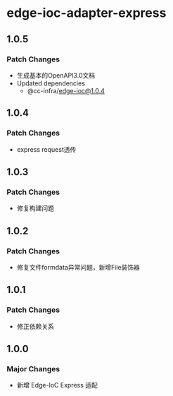 # edge-ioc-adapter-express

## 1.0.5

### Patch Changes

- 生成基本的OpenAPI3.0文档
- Updated dependencies
  - @cc-infra/edge-ioc@1.0.4

## 1.0.4

### Patch Changes

- express request透传

## 1.0.3

### Patch Changes

- 修复构建问题

## 1.0.2

### Patch Changes

- 修复文件formdata异常问题，新增File装饰器

## 1.0.1

### Patch Changes

- 修正依赖关系

## 1.0.0

### Major Changes

- 新增 Edge-IoC Express 适配
